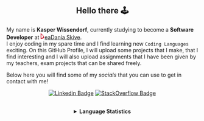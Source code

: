 ## <p align="center">Hello there 🕹️</p>

My name is **Kasper Wissendorf**, currently studying to become a **Software Developer** at [![Icon](/icons/Dania.png)eaDania Skive](https://eadania.com/). <br>
I enjoy coding in my spare time and I find learning new `Coding Languages` exciting. On this GitHub Profile, I will upload some projects that I make, that I find interesting and I will also upload assignments that I have been given by my teachers, exam projects that can be shared freely. 

Below here you will find some of my *socials* that you can use to get in contact with me!

<div align="center">
  
[![Linkedin Badge](https://img.shields.io/badge/-LinkedIn-blue?style=flat-square&logo=Linkedin&logoColor=white)](https://www.linkedin.com/in/kasper-wissendorf-7279011b6/)
[![StackOverflow Badge](https://img.shields.io/badge/-Stack%20Overflow-FE7A16?style=flat-square&logo=Stack-Overflow&logoColor=white)](https://stackoverflow.com/users/18100435/kasper-wissendorf)
</div>

<br>
<details>
<summary align="center"><strong>Language Statistics</strong></summary>
<br>
<div align="center">
<pre>
JavaScript     | 20 hours 28 minutes
C#             | 05 hours 27 minutes
CSS            | 03 hours 07 minutes
HTML           | 02 hours 29 minutes
Markdown       | 01 hours 29 minutes
TypeScript     | 01 hours 00 minutes
Lua            | 00 hours 47 minutes
JSON           | 00 hours 41 minutes
Other          | 00 hours 15 minutes
XAML           | 00 hours 07 minutes
Git Config     | 00 hours 06 minutes
YAML           | 00 hours 04 minutes
Text           | 00 hours 01 minutes
Perl           | 00 hours 00 minutes
<sub>Last Updated: 02/27/2022 16:02:11</sub>
<sub>Data first recorded on 31th. January of 2022</sub>
</pre>
</div>
</details>